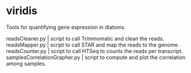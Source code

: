 # viridis
Tools for quantifying gene expression in diatoms.  
    
readsCleaner.py | script to call Trimmomatic and clean the reads.  
readsMapper.py | script to call STAR and map the reads to the genome.  
readsCounter.py | script to call HTSeq to counts the reads per transcript.  
samplesCorrelationGrapher.py | script to compute and plot the correlation among samples.
